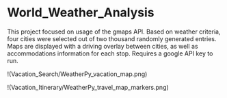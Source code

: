 # World_Weather_Analysis

This project focused on usage of the gmaps API. Based on weather criteria, four cities were selected out of two thousand randomly generated entries. Maps are displayed with a driving overlay between cities, as well as accommodations information for each stop. Requires a google API key to run. 

!(Vacation_Search/WeatherPy_vacation_map.png)

!(Vacation_Itinerary/WeatherPy_travel_map_markers.png)
